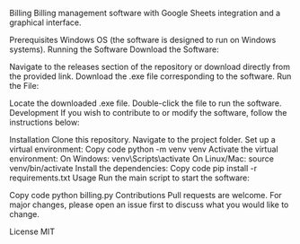 Billing
Billing management software with Google Sheets integration and a graphical interface.

Prerequisites
Windows OS (the software is designed to run on Windows systems).
Running the Software
Download the Software:

Navigate to the releases section of the repository or download directly from the provided link.
Download the .exe file corresponding to the software.
Run the File:

Locate the downloaded .exe file.
Double-click the file to run the software.
Development
If you wish to contribute to or modify the software, follow the instructions below:

Installation
Clone this repository.
Navigate to the project folder.
Set up a virtual environment:
Copy code
python -m venv venv
Activate the virtual environment:
On Windows: venv\Scripts\activate
On Linux/Mac: source venv/bin/activate
Install the dependencies:
Copy code
pip install -r requirements.txt
Usage
Run the main script to start the software:

Copy code
python billing.py
Contributions
Pull requests are welcome. For major changes, please open an issue first to discuss what you would like to change.

License
MIT
